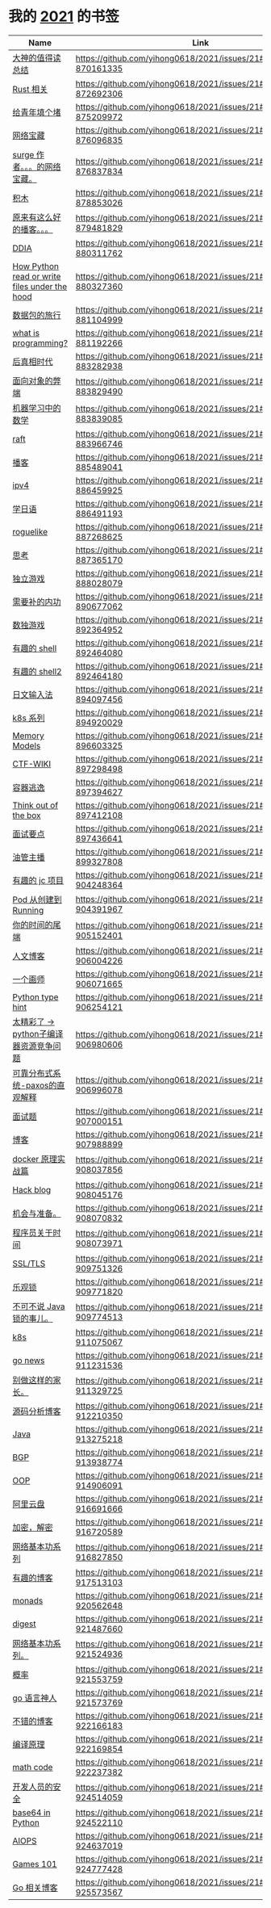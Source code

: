 # 我的 [2021](https://github.com/yihong0618/2021/issues/21) 的书签

| Name | Link | Add | Update | Has_file | 
 | ---- | ---- | ---- | ---- | ---- |
| [大神的值得读总结](https://linus.zone/technical-reading) | https://github.com/yihong0618/2021/issues/21#issuecomment-870161335 | 2021-06-29 | 2021-09-22 | False |
| [Rust 相关](https://rfns.io/blog/tech/2021-06-30-rust-and-the-machine) | https://github.com/yihong0618/2021/issues/21#issuecomment-872692306 | 2021-07-02 | 2021-09-22 | False |
| [给青年填个堵](https://www.bilibili.com/video/BV1ay4y1p74L) | https://github.com/yihong0618/2021/issues/21#issuecomment-875209972 | 2021-07-07 | 2021-09-24 | False |
| [网络宝藏](https://www.zhihu.com/column/software-defined-network) | https://github.com/yihong0618/2021/issues/21#issuecomment-876096835 | 2021-07-08 | 2021-07-08 | False |
| [surge 作者。。。的网络宝藏。](https://manual.nssurge.com/book/understanding-surge/cn/#) | https://github.com/yihong0618/2021/issues/21#issuecomment-876837834 | 2021-07-09 | 2021-07-09 | False |
| [积木](https://post.smzdm.com/p/a6lx7rr0/#hfeeds) | https://github.com/yihong0618/2021/issues/21#issuecomment-878853026 | 2021-07-13 | 2021-07-13 | False |
| [原来有这么好的播客。。。](https://corecursive.com/category/podcast/) | https://github.com/yihong0618/2021/issues/21#issuecomment-879481829 | 2021-07-14 | 2021-07-14 | False |
| [DDIA](https://martin.kleppmann.com/2021/07/02/debs-keynote-thinking-in-events.html) | https://github.com/yihong0618/2021/issues/21#issuecomment-880311762 | 2021-07-15 | 2021-07-15 | False |
| [How Python read or write files under the hood](https://windsooon.github.io/2019/08/14/How%20Python%20read%20or%20write%20files%20under%20the%20hood/) | https://github.com/yihong0618/2021/issues/21#issuecomment-880327360 | 2021-07-15 | 2021-09-24 | False |
| [数据包的旅行](https://www.practicalnetworking.net/series/packet-traveling/packet-traveling/) | https://github.com/yihong0618/2021/issues/21#issuecomment-881104999 | 2021-07-16 | 2021-07-16 | False |
| [ what is programming?](https://www.youtube.com/watch?v=N2bXEUSAiTI&list=PLzFUMGbVxlQs5s-LNAyKgcq5SL28ZLLKC) | https://github.com/yihong0618/2021/issues/21#issuecomment-881192266 | 2021-07-16 | 2021-09-24 | False |
| [后真相时代]([我们生活在“后真相时代”吗——基于微信公众平台“罗尔事件”传播的研究.pdf](https://github.com/yihong0618/2021/files/6847489/default.pdf)) | https://github.com/yihong0618/2021/issues/21#issuecomment-883282938 | 2021-07-20 | 2021-09-24 | True |
| [面向对象的弊端](https://www.zhihu.com/question/20275578/answer/26577791) | https://github.com/yihong0618/2021/issues/21#issuecomment-883829490 | 2021-07-21 | 2021-09-24 | False |
| [机器学习中的数学](https://github.com/mml-book/mml-book.github.io) | https://github.com/yihong0618/2021/issues/21#issuecomment-883839085 | 2021-07-21 | 2021-07-21 | False |
| [raft](http://thesecretlivesofdata.com/raft/) | https://github.com/yihong0618/2021/issues/21#issuecomment-883966746 | 2021-07-21 | 2021-09-24 | False |
| [播客](https://changelog.com/podcasts) | https://github.com/yihong0618/2021/issues/21#issuecomment-885489041 | 2021-07-23 | 2021-09-23 | False |
| [ipv4](https://www.jannet.hk/ip-address-version-4-ipv4-zh-hans/) | https://github.com/yihong0618/2021/issues/21#issuecomment-886459925 | 2021-07-26 | 2021-09-23 | False |
| [学日语](https://www.sigure.tw/) | https://github.com/yihong0618/2021/issues/21#issuecomment-886491193 | 2021-07-26 | 2021-09-23 | False |
| [roguelike](http://rogueliketutorials.com/tutorials/tcod/v2/part-1/) | https://github.com/yihong0618/2021/issues/21#issuecomment-887268625 | 2021-07-27 | 2021-07-27 | False |
| [思考](下面这个图) | https://github.com/yihong0618/2021/issues/21#issuecomment-887365170 | 2021-07-27 | 2021-09-26 | False |
| [独立游戏](https://www.douban.com/note/808457532/) | https://github.com/yihong0618/2021/issues/21#issuecomment-888028079 | 2021-07-28 | 2021-09-23 | False |
| [需要补的内功](https://github.com/woai3c/nand2tetris) | https://github.com/yihong0618/2021/issues/21#issuecomment-890677062 | 2021-08-02 | 2021-09-26 | False |
| [数独游戏](https://me.guanghechen.com/post/game/sudoku/) | https://github.com/yihong0618/2021/issues/21#issuecomment-892364952 | 2021-08-04 | 2021-09-26 | False |
| [有趣的 shell](https://izsk.me/2021/03/21/shell-funny-snippet/) | https://github.com/yihong0618/2021/issues/21#issuecomment-892464080 | 2021-08-04 | 2021-09-26 | False |
| [有趣的 shell2](https://blog.k8s.li/shell-snippet.html) | https://github.com/yihong0618/2021/issues/21#issuecomment-892464180 | 2021-08-04 | 2021-09-26 | False |
| [日文输入法](https://www.zhihu.com/question/25877358) | https://github.com/yihong0618/2021/issues/21#issuecomment-894097456 | 2021-08-06 | 2021-09-26 | False |
| [k8s 系列](https://www.howie6879.cn/k8s/) | https://github.com/yihong0618/2021/issues/21#issuecomment-894920029 | 2021-08-09 | 2021-09-26 | False |
| [Memory Models](https://research.swtch.com/mm) | https://github.com/yihong0618/2021/issues/21#issuecomment-896603325 | 2021-08-11 | 2021-09-26 | False |
| [CTF-WIKI](https://github.com/ctf-wiki/ctf-wiki/blob/master/README-zh_CN.md) | https://github.com/yihong0618/2021/issues/21#issuecomment-897298498 | 2021-08-12 | 2021-09-26 | False |
| [容器逃逸](https://www.secrss.com/articles/18752) | https://github.com/yihong0618/2021/issues/21#issuecomment-897394627 | 2021-08-12 | 2021-09-26 | False |
| [Think out of the box](https://billc.io/2021/04/think-out-of-the-box/) | https://github.com/yihong0618/2021/issues/21#issuecomment-897412108 | 2021-08-12 | 2021-09-26 | False |
| [面试要点](https://blog.long2ice.cn/2020/10/%E9%9D%A2%E8%AF%95%E8%A6%81%E7%82%B9%E8%AE%B0%E5%BD%95/) | https://github.com/yihong0618/2021/issues/21#issuecomment-897436641 | 2021-08-12 | 2021-09-26 | False |
| [油管主播](https://twitter.com/0M6dj88umy8ekMb/status/1426927571707469826) | https://github.com/yihong0618/2021/issues/21#issuecomment-899327808 | 2021-08-16 | 2021-09-26 | False |
| [有趣的 jc 项目](https://kellyjonbrazil.github.io/jc/EXAMPLES) | https://github.com/yihong0618/2021/issues/21#issuecomment-904248364 | 2021-08-24 | 2021-09-26 | False |
| [Pod 从创建到 Running](https://mozillazg.com/2021/07/k8s-kubernetes-what-happen-when-pod-from-create-to-running.html) | https://github.com/yihong0618/2021/issues/21#issuecomment-904391967 | 2021-08-24 | 2021-09-26 | False |
| [你的时间的尾端](https://limboy.me/2021/08/24/wbw-the-tail-end/) | https://github.com/yihong0618/2021/issues/21#issuecomment-905152401 | 2021-08-25 | 2021-09-26 | False |
| [人文博客](http://www.zhuangbiaowei.com/blog/) | https://github.com/yihong0618/2021/issues/21#issuecomment-906004226 | 2021-08-26 | 2021-09-26 | False |
| [一个画师](https://www.artstation.com/zhiruiwang) | https://github.com/yihong0618/2021/issues/21#issuecomment-906071665 | 2021-08-26 | 2021-09-26 | False |
| [Python type hint](https://aber.sh/articles/Define-model-with-type-hint/) | https://github.com/yihong0618/2021/issues/21#issuecomment-906254121 | 2021-08-26 | 2021-09-01 | False |
| [太精彩了 -> python子编译器资源竞争问题](https://shihai1991.github.io/python/2021/08/22/python%E5%AD%90%E7%BC%96%E8%AF%91%E5%99%A8%E8%B5%84%E6%BA%90%E7%AB%9E%E4%BA%89%E9%97%AE%E9%A2%98/) | https://github.com/yihong0618/2021/issues/21#issuecomment-906980606 | 2021-08-27 | 2021-09-01 | False |
| [可靠分布式系统-paxos的直观解释](https://blog.openacid.com/algo/paxos/) | https://github.com/yihong0618/2021/issues/21#issuecomment-906996078 | 2021-08-27 | 2021-09-01 | False |
| [面试题](http://drmingdrmer.github.io/tech/algorithm/2019/01/09/dict-cmp.html) | https://github.com/yihong0618/2021/issues/21#issuecomment-907000151 | 2021-08-27 | 2021-08-27 | False |
| [博客](https://iknow.fun/) | https://github.com/yihong0618/2021/issues/21#issuecomment-907988899 | 2021-08-30 | 2021-08-30 | False |
| [docker 原理实战篇](https://jasonkayzk.github.io/2021/08/29/Docker%E5%8E%9F%E7%90%86%E5%AE%9E%E6%88%98-1%EF%BC%9ANamespace/) | https://github.com/yihong0618/2021/issues/21#issuecomment-908037856 | 2021-08-30 | 2021-08-30 | False |
| [Hack blog](https://github.com/m1dsummer/AD-2021) | https://github.com/yihong0618/2021/issues/21#issuecomment-908045176 | 2021-08-30 | 2021-08-30 | False |
| [机会与准备。](https://61.life/2021/0828) | https://github.com/yihong0618/2021/issues/21#issuecomment-908070832 | 2021-08-30 | 2021-08-30 | False |
| [程序员关于时间](https://gist.github.com/timvisee/fcda9bbdff88d45cc9061606b4b923ca) | https://github.com/yihong0618/2021/issues/21#issuecomment-908073971 | 2021-08-30 | 2021-08-30 | False |
| [SSL/TLS](https://introspelliam.github.io/2018/03/20/crypto/%E6%B7%B1%E5%BA%A6%E8%A7%A3%E8%AF%BBSSL-TLS%E5%AE%9E%E7%8E%B0/) | https://github.com/yihong0618/2021/issues/21#issuecomment-909751326 | 2021-09-01 | 2021-09-01 | False |
| [乐观锁](https://www.jianshu.com/p/ae25eb3cfb5d) | https://github.com/yihong0618/2021/issues/21#issuecomment-909771820 | 2021-09-01 | 2021-09-01 | False |
| [不可不说 Java 锁的事儿。](https://tech.meituan.com/2018/11/15/java-lock.html) | https://github.com/yihong0618/2021/issues/21#issuecomment-909774513 | 2021-09-01 | 2021-09-01 | False |
| [k8s](https://twitter.com/MeMoreKoo/status/1433071814574411787) | https://github.com/yihong0618/2021/issues/21#issuecomment-911075067 | 2021-09-02 | 2021-09-02 | False |
| [go news](https://news.ycombinator.com/item?id=14462125) | https://github.com/yihong0618/2021/issues/21#issuecomment-911231536 | 2021-09-02 | 2021-09-02 | False |
| [别做这样的家长。](https://medium.com/@plumpmonth/%E8%87%A8%E5%BA%8A%E8%AC%9B%E7%BE%A9-%E8%8F%AF%E4%BA%BA%E7%88%B6%E6%AF%8D%E8%A8%BA%E6%96%B7%E6%9B%B8-%E5%8C%97%E5%A4%A7%E7%8B%80%E5%85%8312%E5%B9%B4%E6%98%A5%E7%AF%80%E4%B8%8D%E6%AD%B8-279a09791d1b) | https://github.com/yihong0618/2021/issues/21#issuecomment-911329725 | 2021-09-02 | 2021-09-02 | False |
| [源码分析博客](https://sf-zhou.github.io/) | https://github.com/yihong0618/2021/issues/21#issuecomment-912210350 | 2021-09-03 | 2021-09-03 | False |
| [Java](https://changchen.me/blog/20210904/jvm-note/) | https://github.com/yihong0618/2021/issues/21#issuecomment-913275218 | 2021-09-06 | 2021-09-06 | False |
| [BGP](https://github.com/Exa-Networks/exabgp) | https://github.com/yihong0618/2021/issues/21#issuecomment-913938774 | 2021-09-07 | 2021-09-07 | False |
| [OOP](https://www.youtube.com/watch?v=GKYCA3UsmrU&ab_channel=vexe) | https://github.com/yihong0618/2021/issues/21#issuecomment-914906091 | 2021-09-08 | 2021-09-08 | False |
| [阿里云盘](https://www.aliyundrive.com/s/dWWW5DXDvMg) | https://github.com/yihong0618/2021/issues/21#issuecomment-916691666 | 2021-09-10 | 2021-09-10 | False |
| [加密，解密](https://github.com/MuggleK/Decrypt_JS) | https://github.com/yihong0618/2021/issues/21#issuecomment-916720589 | 2021-09-10 | 2021-09-10 | False |
| [网络基本功系列](https://wizardforcel.gitbooks.io/network-basic/content/) | https://github.com/yihong0618/2021/issues/21#issuecomment-916827850 | 2021-09-10 | 2021-09-10 | False |
| [有趣的博客](https://fpghwd.github.io) | https://github.com/yihong0618/2021/issues/21#issuecomment-917513103 | 2021-09-12 | 2021-09-23 | False |
| [monads ](https://blog.jcoglan.com/2011/03/05/translation-from-haskell-to-javascript-of-selected-portions-of-the-best-introduction-to-monads-ive-ever-read/) | https://github.com/yihong0618/2021/issues/21#issuecomment-920562648 | 2021-09-16 | 2021-09-16 | False |
| [digest](https://ftvision.github.io/digest/) | https://github.com/yihong0618/2021/issues/21#issuecomment-921487660 | 2021-09-17 | 2021-09-17 | False |
| [网络基本功系列。]([网络基本功系列.pdf](https://github.com/yihong0618/2021/files/7183040/default.pdf)) | https://github.com/yihong0618/2021/issues/21#issuecomment-921524936 | 2021-09-17 | 2021-09-17 | True |
| [概率](https://github.com/norvig/pytudes/blob/main/ipynb/Probability.ipynb) | https://github.com/yihong0618/2021/issues/21#issuecomment-921553759 | 2021-09-17 | 2021-09-17 | False |
| [go 语言神人](https://mzh.io/) | https://github.com/yihong0618/2021/issues/21#issuecomment-921573769 | 2021-09-17 | 2021-09-17 | False |
| [不错的博客](https://www.nosuchfield.com/) | https://github.com/yihong0618/2021/issues/21#issuecomment-922166183 | 2021-09-18 | 2021-09-18 | False |
| [编译原理](http://craftinginterpreters.com/) | https://github.com/yihong0618/2021/issues/21#issuecomment-922169854 | 2021-09-18 | 2021-09-18 | False |
| [math code](https://github.com/Jam3/math-as-code/blob/master/README-zh.md) | https://github.com/yihong0618/2021/issues/21#issuecomment-922237382 | 2021-09-18 | 2021-09-18 | False |
| [开发人员的安全](https://github.com/Tencent/secguide) | https://github.com/yihong0618/2021/issues/21#issuecomment-924514059 | 2021-09-22 | 2021-09-22 | False |
| [base64 in Python](https://stackabuse.com/encoding-and-decoding-base64-strings-in-python/) | https://github.com/yihong0618/2021/issues/21#issuecomment-924522110 | 2021-09-22 | 2021-09-22 | False |
| [AIOPS](https://github.com/graviraja/MLOps-Basics) | https://github.com/yihong0618/2021/issues/21#issuecomment-924637019 | 2021-09-22 | 2021-09-22 | False |
| [Games 101](http://games-cn.org/intro-graphics/) | https://github.com/yihong0618/2021/issues/21#issuecomment-924777428 | 2021-09-22 | 2021-09-22 | False |
| [Go 相关博客](https://nanmu.me/zh-cn/archive) | https://github.com/yihong0618/2021/issues/21#issuecomment-925573567 | 2021-09-23 | 2021-09-23 | False |

